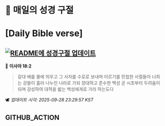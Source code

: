 # 🙏 매일의 성경 구절
# [Daily Bible verse]
## [![README에 성경구절 업데이트](https://github.com/DONGSUKA/first_test/actions/workflows/update-readme-bible.yml/badge.svg)](https://github.com/DONGSUKA/first_test/actions/workflows/update-readme-bible.yml)
<!-- START_BIBLE_VERSE -->
📖 **이사야 18:2**
> 갈대 배를 물에 띄우고 그 사자를 수로로 보내며 이르기를 민첩한 사절들아 너희는 강들이 흘러 나누인 나라로 가되 장대하고 준수한 백성 곧 시초부터 두려움이 되며 강성하여 대적을 밟는 백성에게로 가라 하는도다

🕊️ _업데이트 시각: 2025-09-28 23:29:57 KST_
  <!-- END_BIBLE_VERSE -->
## GITHUB_ACTION
